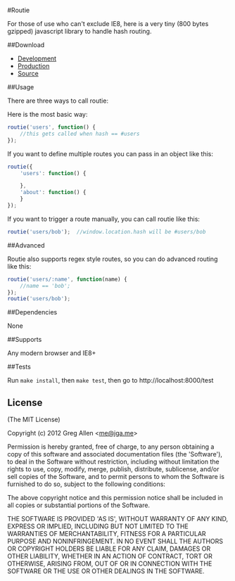 #Routie

For those of use who can't exclude IE8, here is a very tiny (800 bytes gzipped) javascript library to handle hash routing.

##Download

- [Development](https://github.com/jgallen23/routie/blob/master/dist/routie.js)
- [Production](https://github.com/jgallen23/routie/blob/master/dist/routie.min.js)
- [Source](https://github.com/jgallen23/routie)

##Usage

There are three ways to call routie:

Here is the most basic way:

```js
routie('users', function() {
	//this gets called when hash == #users
});
```

If you want to define multiple routes you can pass in an object like this:

```js
routie({
	'users': function() {

	},
	'about': function() {
	}
});
```

If you want to trigger a route manually, you can call routie like this:

```js
routie('users/bob');  //window.location.hash will be #users/bob
```

##Advanced

Routie also supports regex style routes, so you can do advanced routing like this:

```js
routie('users/:name', function(name) {
	//name == 'bob';
});
routie('users/bob');
```

##Dependencies

None

##Supports

Any modern browser and IE8+

##Tests

Run `make install`, then `make test`, then go to http://localhost:8000/test

## License 

(The MIT License)

Copyright (c) 2012 Greg Allen &lt;me@jga.me&gt;

Permission is hereby granted, free of charge, to any person obtaining
a copy of this software and associated documentation files (the
'Software'), to deal in the Software without restriction, including
without limitation the rights to use, copy, modify, merge, publish,
distribute, sublicense, and/or sell copies of the Software, and to
permit persons to whom the Software is furnished to do so, subject to
the following conditions:

The above copyright notice and this permission notice shall be
included in all copies or substantial portions of the Software.

THE SOFTWARE IS PROVIDED 'AS IS', WITHOUT WARRANTY OF ANY KIND,
EXPRESS OR IMPLIED, INCLUDING BUT NOT LIMITED TO THE WARRANTIES OF
MERCHANTABILITY, FITNESS FOR A PARTICULAR PURPOSE AND NONINFRINGEMENT.
IN NO EVENT SHALL THE AUTHORS OR COPYRIGHT HOLDERS BE LIABLE FOR ANY
CLAIM, DAMAGES OR OTHER LIABILITY, WHETHER IN AN ACTION OF CONTRACT,
TORT OR OTHERWISE, ARISING FROM, OUT OF OR IN CONNECTION WITH THE
SOFTWARE OR THE USE OR OTHER DEALINGS IN THE SOFTWARE.

